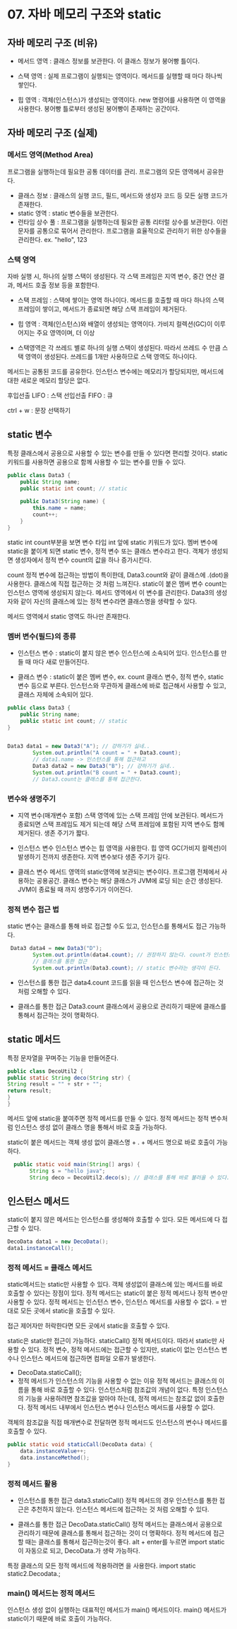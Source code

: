 # 07. 자바 메모리 구조와 static

## 자바 메모리 구조 (비유)
- 메서드 영역 :
클래스 정보를 보관한다. 이 클래스 정보가 붕어빵 틀이다.

- 스택 영역 :
실제 프로그램이 실행되는 영역이다. 메서드를 실행할 때 마다 하나씩 쌓인다.

- 힙 영역 :
객체(인스턴스)가 생성되는 영역이다. new 명령어를 사용하면 이 영역을 사용한다. 붕어빵 틀로부터 생성된 붕어빵이 존재하는 공간이다.

## 자바 메모리 구조 (실제)
### 메서드 영역(Method Area)
프로그램을 실행하는데 필요한 공통 데이터를 관리. 프로그램의 모든 영역에서 공유한다.

- 클래스 정보 : 클래스의 실행 코드, 필드, 메서드와 생성자 코드 등 모든 실행 코드가 존재한다.
- static 영역 : static 변수들을 보관한다.
- 런타임 상수 풀 : 프로그램을 실행하는데 필요한 공통 리터럴 상수를 보관한다. 이런 문자를 공통으로 묶어서 관리한다. 프로그램을 효율적으로 관리하기 위한 상수들을 관리한다. ex. "hello", 123

### 스택 영역
자바 실행 시, 하나의 실행 스택이 생성된다. 각 스택 프레임은 지역 변수, 중간 연산 결과, 메서드 호출 정보 등을 포함한다.

- 스택 프레임 : 스택에 쌓이는 영역 하나이다. 메서드를 호출할 때 마다 하나의 스택 프레임이 쌓이고, 메서드가 종료되면 해당 스택 프레임이 제거된다.

- 힙 영역 : 객체(인스턴스)와 배열이 생성되는 영역이다. 가비지 컬렉션(GC)이 이루어지는 주요 영역이며, 더 이상

- 스택영역은 각 쓰레드 별로 하나의 실행 스택이 생성된다. 따라서 쓰레드 수 만큼 스택 영역이 생성된다. 쓰레드를 1개만 사용하므로 스택 영역도 하나이다.

메서드는 공통된 코드를 공유한다. 인스턴스 변수에는 메모리가 할당되지만, 메서드에 대한 새로운 메모리 할당은 없다.

후입선출 LIFO : 스택
선입선출 FIFO : 큐

ctrl + w : 문장 선택하기

## static 변수
특정 클래스에서 공용으로 사용할 수 있는 변수를 만들 수 있다면 편리할 것이다.
static 키워드를 사용하면 공용으로 함께 사용할 수 있는 변수를 만들 수 있다.

```java
public class Data3 {
	public String name;
    public static int count; // static
    
    public Data3(String name) {
    	this.name = name;
        count++;
    }
}
```

static int count부분을 보면 변수 타입 int 앞에 static 키워드가 있다.
멤버 변수에 static을 붙이게 되면 static 변수, 정적 변수 또는 클래스 변수라고 한다.
객체가 생성되면 생성자에서 정적 변수 count의 값을 하나 증가시킨다.

count 정적 변수에 접근하는 방법이 특이한데, Data3.count와 같이 클래스에 .(dot)을 사용한다. 클래스에 직접 접근하는 것 처럼 느껴진다.
static이 붙은 멤버 변수 count는 인스턴스 영역에 생성되지 않는다. 메서드 영역에서 이 변수를 관리한다. Data3의 생성자와 같이 자신의 클래스에 있는 정적 변수라면 클래스명을 생략할 수 있다.

메서드 영역에서 static 영역도 하나만 존재한다.

### 멤버 변수(필드)의 종류
- 인스턴스 변수 : static이 붙지 않은 변수
인스턴스에 소속되어 있다. 인스턴스를 만들 때 마다 새로 만들어진다.

- 클래스 변수 : static이 붙은 멤버 변수, ex. count
클래스 변수, 정적 변수, static 변수 등으로 부른다. 인스턴스와 무관하게 클래스에 바로 접근해서 사용할 수 있고, 클래스 자체에 소속되어 있다.

```java
public class Data3 {
	public String name;
    public static int count; // static
}


Data3 data1 = new Data3("A"); // 걍하기가 싫네..
        System.out.println("A count = " + Data3.count);
        // data1.name -> 인스턴스를 통해 접근하고
        Data3 data2 = new Data3("B"); // 걍하기가 싫네..
        System.out.println("B count = " + Data3.count);
        // Data3.count는 클래스를 통해 접근한다.
```

### 변수와 생명주기
- 지역 변수(매개변수 포함)
스택 영역에 있는 스택 프레임 안에 보관된다. 메서드가 종료되면 스택 프레임도 제거 되는데 해당 스택 프레임에 포함된 지역 변수도 함께 제거된다. 생존 주기가 짧다.

- 인스턴스 변수
인스턴스 변수는 힙 영역을 사용한다. 힙 영역 GC(가비지 컬렉션)이 발생하기 전까지 생존한다. 지역 변수보다 생존 주기가 길다.

- 클래스 변수
메서드 영역의 static영역에 보관되는 변수이다. 프로그램 전체에서 사용하는 공용공간. 클래스 변수는 해당 클래스가 JVM에 로딩 되는 순간 생성된다. JVM이 종료될 때 까지 생명주기가 이어진다.

### 정적 변수 접근 법
static 변수는 클래스를 통해 바로 접근할 수도 있고, 인스턴스를 통해서도 접근 가능하다.

```java
 Data3 data4 = new Data3("D");
        System.out.println(data4.count); // 권장하지 않는다. count가 인스턴스 변수인가 라는 생각이 든다.
        // 클래스를 통한 접근
        System.out.println(Data3.count); // static 변수라는 생각이 든다. 
```

- 인스턴스를 통한 접근 data4.count
코드를 읽을 때 인스턴스 변수에 접근하는 것 처럼 오해할 수 있다.

- 클래스를 통한 접근 Data3.count
클래스에서 공용으로 관리하기 때문에 클래스를 통해서 접근하는 것이 명확하다.

## static 메서드
특정 문자열을 꾸며주는 기능을 만들어준다.

```java
public class DecoUtil2 {
public static String deco(String str) {
String result = "" + str + "";
return result;
}
}
```

메서드 앞에 static을 붙여주면 정적 메서드를 만들 수 있다. 정적 메서드는 정적 변수처럼 인스턴스 생성 없이 클래스 명을 통해서 바로 호출 가능하다.

static이 붙은 메서드는 객체 생성 없이 클래스명 + . + 메서드 명으로 바로 호출이 가능하다.

```java
  public static void main(String[] args) {
       String s = "hello java";
       String deco = DecoUtil2.deco(s); // 클래스를 통해 바로 불러올 수 있다. 붕어빵 틀을 바로 불러오는 것이다.
```

## 인스턴스 메서드
static이 붙지 않은 메서드는 인스턴스를 생성해야 호출할 수 있다.
모든 메서드에 다 접근할 수 있다.

```java
DecoData data1 = new DecoData();
data1.instanceCall();
```

### 정적 메서드 = 클래스 메서드
static메서드는 static만 사용할 수 있다.
객체 생성없이 클래스에 있는 메서드를 바로 호출할 수 있다는 장점이 있다.
정적 메서드는 static이 붙은 정적 메서드나 정적 변수만 사용할 수 있다.
정적 메서드는 인스턴스 변수, 인스턴스 메서드를 사용할 수 없다.
= 반대로 모든 곳에서 static을 호출할 수 있다.

접근 제어자만 허락한다면 모든 곳에서 static을 호출할 수 있다.

static은 static만 접근이 가능하다.
staticCall() 정적 메서드이다. 따라서 static만 사용할 수 있다. 정적 변수, 정적 메서드에는 접근할 수 있지만, static이 없는 인스턴스 변수나 인스턴스 메서드에 접근하면 컴파일 오류가 발생한다.

- DecoData.staticCall(); 
- 정적 메서드가 인스턴스의 기능을 사용할 수 없는 이유
정적 메서드는 클래스의 이름을 통해 바로 호출할 수 있다. 인스턴스처럼 참조값의 개념이 없다.
특정 인스턴스의 기능을 사용하려면 참조값을 알아야 하는데, 정적 메서드는 참조값 없이 호출한다.
정적 메서드 내부에서 인스턴스 변수나 인스턴스 메서드를 사용할 수 없다.

객체의 참조값을 직접 매개변수로 전달하면 정적 메서드도 인스턴스의 변수나 메서드를 호출할 수 있다.
```java
public static void staticCall(DecoData data) {
	data.instanceValue++;
    data.instanceMethod();
}
```

### 정적 메서드 활용

- 인스턴스를 통한 접근
data3.staticCall()
정적 메서드의 경우 인스턴스를 통한 접근은 추천하지 않는다. 인스턴스 메서드에 접근하는 것 처럼 오해할 수 있다.

- 클래스를 통한 접근
DecoData.staticCall()
정적 메서드는 클래스에서 공용으로 관리하기 때문에 클래스를 통해서 접근하는 것이 더 명확하다. 정적 메서드에 접근할 때는 클래스를 통해서 접근하는것이 좋다.
alt + enter를 누르면 import static이 자동으로 되고, DecoData.가 생략 가능하다.

특정 클래스의 모든 정적 메서드에 적용하려면 을 사용한다.
import static static2.Decodata.;

### main() 메서드는 정적 메서드
인스턴스 생성 없이 실행하는 대표적인 메서드가 main() 메서드이다.
main() 메서드가 static이기 때문에 바로 호출이 가능하다.
